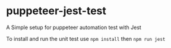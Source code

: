 # puppeteer-jest-test

A Simple setup for puppeteer automation test with Jest

To install and run the unit test use
`npm install`
then
`npm run jest`
